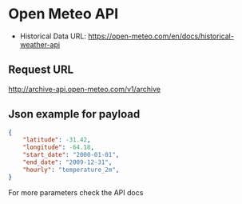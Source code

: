 # Open Meteo API

- Historical Data URL: https://open-meteo.com/en/docs/historical-weather-api

## Request URL

http://archive-api.open-meteo.com/v1/archive

## Json example for payload

```json
{
    "latitude": -31.42,
    "longitude": -64.18,
    "start_date": "2000-01-01",
    "end_date": "2009-12-31",
    "hourly": "temperature_2m",
}
```

For more parameters check the API docs